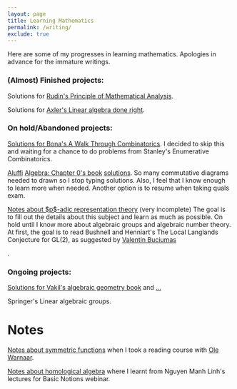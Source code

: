```yaml
---
layout: page
title: Learning Mathematics
permalink: /writing/
exclude: true
---
```


Here are some of my progresses in learning mathematics.
Apologies in advance for the immature writings. 

### (Almost) Finished projects:

<p>Solutions for <a href="{{ site.baseurl }}/notes/analysis.pdf">Rudin's Principle of Mathematical Analysis</a>.</p>

<p>Solutions for <a href="{{ site.baseurl }}/notes/linear_al_done_right_note.pdf">Axler's Linear algebra done right</a>.</p>

### On hold/Abandoned projects:

<p>
<a href="{{ site.baseurl }}/notes/walk_through_com_Bona.pdf">Solutions for Bona's A Walk Through Combinatorics</a>. I decided to skip this and waiting for a chance to do problems from Stanley's Enumerative Combinatorics.</p>

<p>
<a href="{{ site.baseurl }}/notes/AluffiAlgebra_chap1_group.pdf">Aluffi</a>
<a href="{{ site.baseurl }}/notes/AluffiAlgebra_chap1_categories.pdf">Algebra: Chapter 0's book</a>
<a href="{{ site.baseurl }}/notes/AluffiAlg_Chap3RingsModules.pdf">solutions</a>. 
So many commutative diagrams needed to drawn so I stop typing solutions. 
Also, I feel that I know enough to learn more when needed. Another option is to resume when taking quals exam.</p>

<p><a href="{{ site.baseurl }}/notes/LocalLanglandsGL2.pdf">Notes about $p$-adic 
representation theory</a> (very incomplete) The goal is to fill out the details about this subject and learn as much as possible. On hold until I know more about algebraic groups and algebraic number theory. At first, the goal is to read Bushnell and Henniart's The Local Langlands Conjecture for GL(2), as suggested by <a href="https://sites.google.com/site/valentinbuciumas/home">Valentin Buciumas</a></p>. 

### Ongoing projects:

<a href="{{ site.baseurl }}/notes/vakil_ag.html">Solutions for Vakil's algebraic geometry book</a> and <a href="{{ site.baseurl }}/notes/AlgGeoVakil2.pdf">...</a>
<p>Springer's Linear algebraic groups.

# Notes

<p><a href="{{ site.baseurl }}/notes/SymFuncNotes.pdf">Notes about symmetric functions</a> when I took a reading course with <a href="https://people.smp.uq.edu.au/OleWarnaar/">Ole Warnaar</a>.</p> 

<p><a href="{{ site.baseurl }}/notes/HomologicalAlg.pdf">Notes about homological algebra</a> where I learnt from Nguyen Manh Linh's lectures for Basic Notions webinar.  



